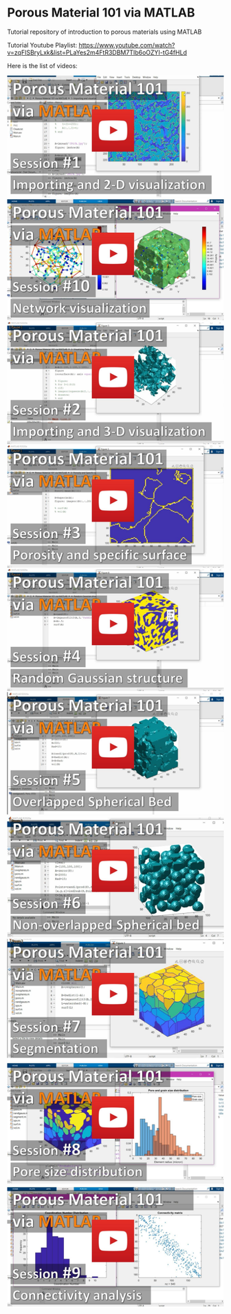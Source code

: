 # Porous Material 101 via MATLAB
Tutorial repository of introduction to porous materials using MATLAB

Tutorial Youtube Playlist: https://www.youtube.com/watch?v=zqFISBryLxk&list=PLaYes2m4FtR3DBM7TIb6oOZYI-tG4fHLd

Here is the list of videos: 
<br>



[<img src="https://github.com/ArashRabbani/Porous_Material_101/blob/main/img/1.jpg">](https://www.youtube.com/watch?v=zqFISBryLxk&t=231s)
<br>
[<img src="https://github.com/ArashRabbani/Porous_Material_101/blob/main/img/2.jpg">](https://www.youtube.com/watch?v=JwCGfkzw2n0&t=117s)
<br>
[<img src="https://github.com/ArashRabbani/Porous_Material_101/blob/main/img/3.jpg">](https://www.youtube.com/watch?v=B_QlyMJqWrw)
<br>
[<img src="https://github.com/ArashRabbani/Porous_Material_101/blob/main/img/4.jpg">](https://www.youtube.com/watch?v=nW7S8Bctx9A)
<br>
[<img src="https://github.com/ArashRabbani/Porous_Material_101/blob/main/img/5.jpg">](https://www.youtube.com/watch?v=uldggHOltNg)
<br>
[<img src="https://github.com/ArashRabbani/Porous_Material_101/blob/main/img/6.jpg">](https://www.youtube.com/watch?v=F8varekFSAE)
<br>
[<img src="https://github.com/ArashRabbani/Porous_Material_101/blob/main/img/7.jpg">](https://www.youtube.com/watch?v=scsw-m9hVAQ)
<br>
[<img src="https://github.com/ArashRabbani/Porous_Material_101/blob/main/img/8.jpg">](https://www.youtube.com/watch?v=CiiLYYvslUU)
<br>
[<img src="https://github.com/ArashRabbani/Porous_Material_101/blob/main/img/9.jpg">](https://www.youtube.com/watch?v=5eNPWTTk4ew&t=138s)
<br>
[<img src="https://github.com/ArashRabbani/Porous_Material_101/blob/main/img/10.jpg">](https://www.youtube.com/watch?v=aDQcVKvmfso)

